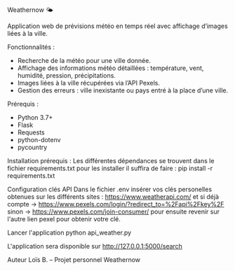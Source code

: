 Weathernow 🌤️

Application web de prévisions météo en temps réel avec affichage d’images liées à la ville.

Fonctionnalités :
- Recherche de la météo pour une ville donnée.
- Affichage des informations météo détaillées : température, vent, humidité, pression, précipitations.
- Images liées à la ville récupérées via l’API Pexels.
- Gestion des erreurs : ville inexistante ou pays entré à la place d’une ville.

Prérequis :
- Python 3.7+
- Flask
- Requests
- python-dotenv
- pycountry

Installation prérequis :
Les différentes dépendances se trouvent dans le fichier requirements.txt pour les installer il suffira de faire :
pip install -r requirements.txt


Configuration clés API
Dans le fichier .env insérer vos clés personelles obtenues sur les différents sites : https://www.weatherapi.com/ et si déjà compte -> https://www.pexels.com/login/?redirect_to=%2Fapi%2Fkey%2F sinon -> https://www.pexels.com/join-consumer/ pour ensuite revenir sur l'autre lien pexel pour obtenir votre clé.

Lancer l'application
python api_weather.py

L'application sera disponible sur http://127.0.0.1:5000/search






Auteur
Loïs B. – Projet personnel Weathernow
